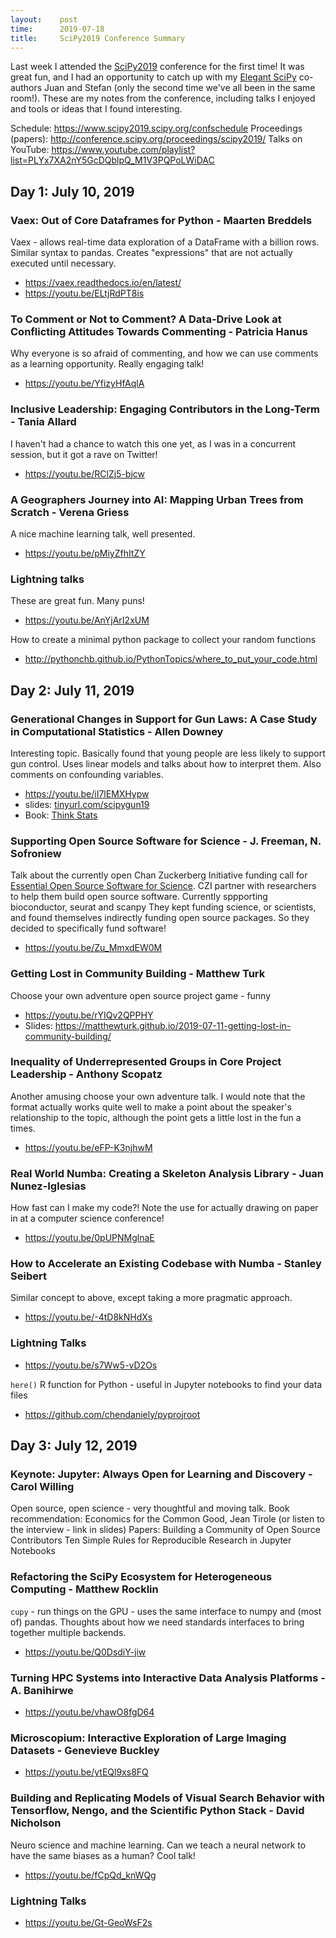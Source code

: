 ```yaml
---
layout:    post
time:      2019-07-18
title:     SciPy2019 Conference Summary
---
```


Last week I attended the [SciPy2019](https://www.scipy2019.scipy.org/) conference for the first time!
It was great fun, and I had an opportunity to catch up with my [Elegant SciPy](https://learning.oreilly.com/library/view/elegant-scipy/9781491922927/) co-authors Juan and Stefan (only the second time we've all been in the same room!).
These are my notes from the conference, including talks I enjoyed and tools or ideas that I found interesting.

Schedule: <https://www.scipy2019.scipy.org/confschedule>
Proceedings (papers): <http://conference.scipy.org/proceedings/scipy2019/>
Talks on YouTube: <https://www.youtube.com/playlist?list=PLYx7XA2nY5GcDQblpQ_M1V3PQPoLWiDAC>

## Day 1: July 10, 2019

### Vaex: Out of Core Dataframes for Python - Maarten Breddels
Vaex - allows real-time data exploration of a DataFrame with a billion rows. Similar syntax to pandas.
Creates "expressions" that are not actually executed until necessary.
- <https://vaex.readthedocs.io/en/latest/>
- <https://youtu.be/ELtjRdPT8is>

### To Comment or Not to Comment? A Data-Drive Look at Conflicting Attitudes Towards Commenting - Patricia Hanus
Why everyone is so afraid of commenting, and how we can use comments as a learning opportunity. Really engaging talk!
- <https://youtu.be/YfizyHfAqlA>

### Inclusive Leadership: Engaging Contributors in the Long-Term - Tania Allard
I haven't had a chance to watch this one yet, as I was in a concurrent session, but it got a rave on Twitter!
- <https://youtu.be/RClZj5-bjcw>

### A Geographers Journey into AI: Mapping Urban Trees from Scratch - Verena Griess
A nice machine learning talk, well presented.
- <https://youtu.be/pMiyZfhItZY>

### Lightning talks
These are great fun. Many puns!
- <https://youtu.be/AnYjArI2xUM>

How to create a minimal python package to collect your random functions
- <http://pythonchb.github.io/PythonTopics/where_to_put_your_code.html>

## Day 2: July 11, 2019

### Generational Changes in Support for Gun Laws: A Case Study in Computational Statistics - Allen Downey
Interesting topic. Basically found that young people are less likely to support gun control.
Uses linear models and talks about how to interpret them. Also comments on confounding variables.
- <https://youtu.be/iI7lEMXHypw>
- slides: [tinyurl.com/scipygun19](https://docs.google.com/presentation/d/e/2PACX-1vT_Awd6pGdJB7DFfUlrTpJ629y7yJd4v2qgs5DmvbbKO3TNGE0a8OKLPpCOeqwG6dTuUDEUSamOB6hs/pub?start=false&loop=false&delayms=3000&slide=id.p)
- Book: [Think Stats](http://greenteapress.com/thinkstats/)

### Supporting Open Source Software for Science - J. Freeman, N. Sofroniew
Talk about the currently open Chan Zuckerberg Initiative funding call for
[Essential Open Source Software for Science](https://chanzuckerberg.com/rfa/essential-open-source-software-for-science/).
CZI partner with researchers to help them build open source software.
Currently sppporting bioconductor, seurat and scanpy
They kept funding science, or scientists, and found themselves indirectly funding open source packages.
So they decided to specifically fund software!
- <https://youtu.be/Zu_MmxdEW0M>

### Getting Lost in Community Building - Matthew Turk
Choose your own adventure open source project game - funny
- <https://youtu.be/rYIQv2QPPHY>
- Slides: <https://matthewturk.github.io/2019-07-11-getting-lost-in-community-building/>

### Inequality of Underrepresented Groups in Core Project Leadership - Anthony Scopatz
Another amusing choose your own adventure talk.
I would note that the format actually works quite well to make a point about the speaker's relationship to the topic, although the point gets a little lost in the fun a times.
- <https://youtu.be/eFP-K3njhwM>

### Real World Numba: Creating a Skeleton Analysis Library - Juan Nunez-Iglesias
How fast can I make my code?!
Note the use for actually drawing on paper in at a computer science conference!
- <https://youtu.be/0pUPNMglnaE>

### How to Accelerate an Existing Codebase with Numba - Stanley Seibert
Similar concept to above, except taking a more pragmatic approach.
- <https://youtu.be/-4tD8kNHdXs>

### Lightning Talks
- <https://youtu.be/s7Ww5-vD2Os>

`here()` R function for Python - useful in Jupyter notebooks to find your data files
- <https://github.com/chendaniely/pyprojroot>

## Day 3: July 12, 2019

### Keynote: Jupyter: Always Open for Learning and Discovery - Carol Willing
Open source, open science - very thoughtful and moving talk.
Book recommendation:
Economics for the Common Good, Jean Tirole (or listen to the interview - link in slides)
Papers:
Building a Community of Open Source Contributors
Ten Simple Rules for Reproducible Research in Jupyter Notebooks

### Refactoring the SciPy Ecosystem for Heterogeneous Computing - Matthew Rocklin
`cupy` - run things on the GPU - uses the same interface to numpy and (most of) pandas.
Thoughts about how we need standards interfaces to bring together multiple backends.
- <https://youtu.be/Q0DsdiY-jiw>


### Turning HPC Systems into Interactive Data Analysis Platforms - A. Banihirwe
- <https://youtu.be/vhawO8fgD64>

### Microscopium: Interactive Exploration of Large Imaging Datasets - Genevieve Buckley
- <https://youtu.be/ytEQl9xs8FQ>

### Building and Replicating Models of Visual Search Behavior with Tensorflow, Nengo, and the Scientific Python Stack - David Nicholson
Neuro science and machine learning.
Can we teach a neural network to have the same biases as a human?
Cool talk!
- <https://youtu.be/fCpQd_knWQg>

### Lightning Talks
- <https://youtu.be/Gt-GeoWsF2s>
